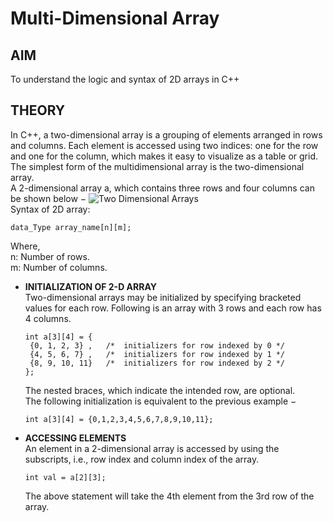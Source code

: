 # Multi-Dimensional Array
## AIM
To understand the logic and syntax of 2D arrays in C++
## THEORY
In C++, a two-dimensional array is a grouping of elements arranged in rows and columns. Each element is accessed using two indices: one for the row and one for the column, which makes it easy to visualize as a table or grid. The simplest form of the multidimensional array is the two-dimensional array.<br>
A 2-dimensional array a, which contains three rows and four columns can be shown below −
![Two Dimensional Arrays](https://github.com/S-Saraswathi/Multi-Dimensional_Array/assets/139524048/84c4936d-998e-4d7c-87d0-a1da48c2d825)<br>
Syntax of 2D array:
```
data_Type array_name[n][m];
```
Where,<br>
n: Number of rows.<br>
m: Number of columns.
- **INITIALIZATION OF 2-D ARRAY**<br>
  Two-dimensional arrays may be initialized by specifying bracketed values for each row. Following is an array with 3 rows and each row has 4 columns.
  ```
  int a[3][4] = {  
   {0, 1, 2, 3} ,   /*  initializers for row indexed by 0 */
   {4, 5, 6, 7} ,   /*  initializers for row indexed by 1 */
   {8, 9, 10, 11}   /*  initializers for row indexed by 2 */
  };
  ```
  The nested braces, which indicate the intended row, are optional.<br>
  The following initialization is equivalent to the previous example −
  ```
  int a[3][4] = {0,1,2,3,4,5,6,7,8,9,10,11};
  ```
- **ACCESSING ELEMENTS**<br>
  An element in a 2-dimensional array is accessed by using the subscripts, i.e., row index and column index of the array.
  ```
  int val = a[2][3];
  ```
  The above statement will take the 4th element from the 3rd row of the array.

